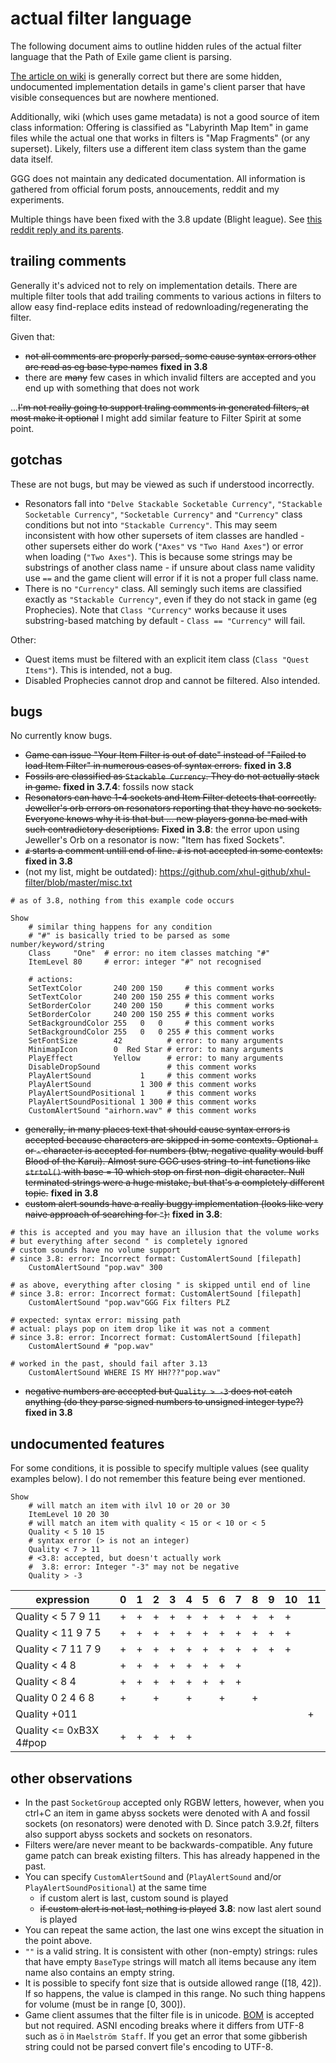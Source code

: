 # actual filter language

The following document aims to outline hidden rules of the actual filter language that the Path of Exile game client is parsing.

[The article on wiki](https://pathofexile.gamepedia.com/Item_filter) is generally correct but there are some hidden, undocumented implementation details in game's client parser that have visible consequences but are nowhere mentioned.

Additionally, wiki (which uses game metadata) is not a good source of item class information: Offering is classified as "Labyrinth Map Item" in game files while the actual one that works in filters is "Map Fragments" (or any superset). Likely, filters use a different item class system than the game data itself.

GGG does not maintain any dedicated documentation. All information is gathered from official forum posts, annoucements, reddit and my experiments.

Multiple things have been fixed with the 3.8 update (Blight league). See [this reddit reply and its parents](https://www.reddit.com/r/pathofexile/comments/d0isb7/lootfilter_neversinks_itemfilter_version_730/ezeood1/).

## trailing comments

Generally it's adviced not to rely on implementation details. There are multiple filter tools that add trailing comments to various actions in filters to allow easy find-replace edits instead of redownloading/regenerating the filter.

Given that:

- ~~not all comments are properly parsed, some cause syntax errors other are read as eg base type names~~ **fixed in 3.8**
- there are ~~many~~ few cases in which invalid filters are accepted and you end up with something that does not work

...~~I'm not really going to support traling comments in generated filters, at most make it optional~~ I might add similar feature to Filter Spirit at some point.

## gotchas

These are not bugs, but may be viewed as such if understood incorrectly.

- Resonators fall into `"Delve Stackable Socketable Currency"`, `"Stackable Socketable Currency"`, `"Socketable Currency"` and `"Currency"` class conditions but not into `"Stackable Currency"`. This may seem inconsistent with how other supersets of item classes are handled - other supersets either do work (`"Axes"` vs `"Two Hand Axes"`) or error when loading (`"Two Axes"`). This is because some strings may be substrings of another class name - if unsure about class name validity use `==` and the game client will error if it is not a proper full class name.
- There is no `"Currency"` class. All semingly such items are classified exactly as `"Stackable Currency"`, even if they do not stack in game (eg Prophecies). Note that `Class "Currency"` works because it uses substring-based matching by default - `Class == "Currency"` will fail.

Other:

- Quest items must be filtered with an explicit item class (`Class "Quest Items"`). This is intended, not a bug.
- Disabled Prophecies cannot drop and cannot be filtered. Also intended.

## bugs

No currently know bugs.

- ~~Game can issue "Your Item Filter is out of date" instead of "Failed to load Item Filter" in numerous cases of syntax errors.~~ **fixed in 3.8**
- ~~Fossils are classified as `Stackable Currency`. They do not actually stack in game.~~ **fixed in 3.7.4**: fossils now stack
- ~~Resonators can have 1-4 sockets and Item Filter detects that correctly. Jeweller's orb errors on resonators reporting that they have no sockets. Everyone knows why it is that but ... new players gonna be mad with such contradictory descriptions.~~ **Fixed in 3.8**: the error upon using Jeweller's Orb on a resonator is now: "Item has fixed Sockets".
- ~~`#` starts a comment untill end of line. `#` is not accepted in some contexts:~~ **fixed in 3.8**
- (not my list, might be outdated): https://github.com/xhul-github/xhul-filter/blob/master/misc.txt

```
# as of 3.8, nothing from this example code occurs

Show
	# similar thing happens for any condition
	# "#" is basically tried to be parsed as some number/keyword/string
	Class     "One"  # error: no item classes matching "#"
	ItemLevel 80     # error: integer "#" not recognised

	# actions:
	SetTextColor       240 200 150     # this comment works
	SetTextColor       240 200 150 255 # this comment works
	SetBorderColor     240 200 150     # this comment works
	SetBorderColor     240 200 150 255 # this comment works
	SetBackgroundColor 255   0   0     # this comment works
	SetBackgroundColor 255   0   0 255 # this comment works
	SetFontSize        42          # error: to many arguments
	MinimapIcon        0  Red Star # error: to many arguments
	PlayEffect         Yellow      # error: to many arguments
	DisableDropSound               # this comment works
	PlayAlertSound           1     # this comment works
	PlayAlertSound           1 300 # this comment works
	PlayAlertSoundPositional 1     # this comment works
	PlayAlertSoundPositional 1 300 # this comment works
	CustomAlertSound "airhorn.wav" # this comment works
```

- ~~generally, in many places text that should cause syntax errors is accepted because characters are skipped in some contexts. Optional `+` or `-` character is accepted for numbers (btw, negative quality would buff Blood of the Karui). Almost sure GGG uses string-to-int functions like `strtol()` with base = 10 which stop on first non-digit character. Null terminated strings were a huge mistake, but that's a completely different topic.~~ **fixed in 3.8**
- ~~custom alert sounds have a really buggy implementation (looks like very naive approach of searching for `"`):~~ **fixed in 3.8**:

```
# this is accepted and you may have an illusion that the volume works
# but everything after second " is completely ignored
# custom sounds have no volume support
# since 3.8: error: Incorrect format: CustomAlertSound [filepath]
	CustomAlertSound "pop.wav" 300

# as above, everything after closing " is skipped until end of line
# since 3.8: error: Incorrect format: CustomAlertSound [filepath]
	CustomAlertSound "pop.wav"GGG Fix filters PLZ

# expected: syntax error: missing path
# actual: plays pop on item drop like it was not a comment
# since 3.8: error: Incorrect format: CustomAlertSound [filepath]
	CustomAlertSound # "pop.wav"

# worked in the past, should fail after 3.13
	CustomAlertSound WHERE IS MY HH???"pop.wav"
```

- ~~negative numbers are accepted but `Quality > -3` does not catch anything (do they parse signed numbers to unsigned integer type?)~~ **fixed in 3.8**

## undocumented features

For some conditions, it is possible to specify multiple values (see quality examples below). I do not remember this feature being ever mentioned.

```
Show
	# will match an item with ilvl 10 or 20 or 30
	ItemLevel 10 20 30
	# will match an item with quality < 15 or < 10 or < 5
	Quality < 5 10 15
	# syntax error (> is not an integer)
	Quality < 7 > 11
	# <3.8: accepted, but doesn't actually work
	#  3.8: error: Integer "-3" may not be negative
	Quality > -3
```

expression             | 0 | 1 | 2 | 3 | 4 | 5 | 6 | 7 | 8 | 9 | 10 | 11
-----------------------|---|---|---|---|---|---|---|---|---|---|----|----
Quality < 5 7 9 11     | + | + | + | + | + | + | + | + | + | + | +  |
Quality < 11 9 7 5     | + | + | + | + | + | + | + | + | + | + | +  |
Quality < 7 11 7 9     | + | + | + | + | + | + | + | + | + | + | +  |
Quality < 4 8          | + | + | + | + | + | + | + | + |   |   |    |
Quality < 8 4          | + | + | + | + | + | + | + | + |   |   |    |
Quality 0 2 4 6 8      | + |   | + |   | + |   | + |   | + |   |    |
Quality +011           |   |   |   |   |   |   |   |   |   |   |    | +
Quality <= 0xB3X 4#pop | + | + | + | + | + |   |   |   |   |   |    |

## other observations

- In the past `SocketGroup` accepted only RGBW letters, however, when you ctrl+C an item in game abyss sockets were denoted with A and fossil sockets (on resonators) were denoted with D. Since patch 3.9.2f, filters also support abyss sockets and sockets on resonators.
- Filters were/are never meant to be backwards-compatible. Any future game patch can break existing filters. This has already happened in the past.
- You can specify `CustomAlertSound` and (`PlayAlertSound` and/or `PlayAlertSoundPositional`) at the same time
  - if custom alert is last, custom sound is played
  - ~~if custom alert is not last, nothing is played~~ **3.8**: now last alert sound is played
- You can repeat the same action, the last one wins except the situation in the point above.
- `""` is a valid string. It is consistent with other (non-empty) strings: rules that have empty `BaseType` strings will match all items because any item name also contains an empty string.
- It is possible to specify font size that is outside allowed range (\[18, 42\]). If so happens, the value is clamped in this range. No such thing happens for volume (must be in range \[0, 300\]).
- Game client assumes that the filter file is in unicode. [BOM](https://en.wikipedia.org/wiki/Byte_order_mark) is accepted but not required. ASNI encoding breaks where it differs from UTF-8 such as `ö` in `Maelström Staff`. If you get an error that some gibberish string could not be parsed convert file's encoding to UTF-8.
